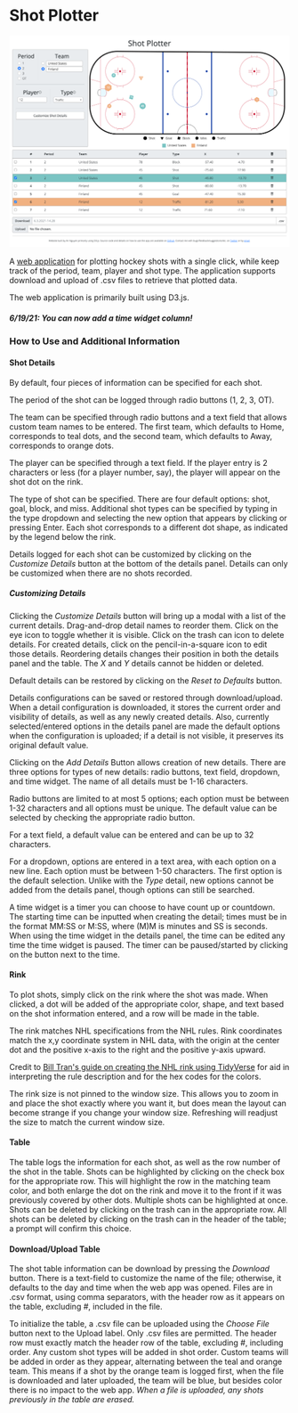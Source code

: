 # Shot Plotter

![A screenshot of the web application.](./resources/screenshot.png)

A [web application](https://shot-plotter.netlify.app/) for plotting hockey shots with a single click, while keep track of the period, team, player and shot type. The application supports download and upload of .csv files to retrieve that plotted data.

The web application is primarily built using D3.js.

##### 6/19/21: You can now add a time widget column!

### How to Use and Additional Information

#### Shot Details

By default, four pieces of information can be specified for each shot.

The period of the shot can be logged through radio buttons (1, 2, 3, OT).

The team can be specified through radio buttons and a text field that allows custom team names to be entered. The first team, which defaults to Home, corresponds to teal dots, and the second team, which defaults to Away, corresponds to orange dots.

The player can be specified through a text field. If the player entry is 2 characters or less (for a player number, say), the player will appear on the shot dot on the rink.

The type of shot can be specified. There are four default options: shot, goal, block, and miss. Additional shot types can be specified by typing in the type dropdown and selecting the new option that appears by clicking or pressing Enter. Each shot corresponds to a different dot shape, as indicated by the legend below the rink.

Details logged for each shot can be customized by clicking on the _Customize Details_ button at the bottom of the details panel. Details can only be customized when there are no shots recorded.

##### Customizing Details

Clicking the _Customize Details_ button will bring up a modal with a list of the current details. Drag-and-drop detail names to reorder them. Click on the eye icon to toggle whether it is visible. Click on the trash can icon to delete details. For created details, click on the pencil-in-a-square icon to edit those details. Reordering details changes their position in both the details panel and the table. The _X_ and _Y_ details cannot be hidden or deleted.

Default details can be restored by clicking on the _Reset to Defaults_ button.

Details configurations can be saved or restored through download/upload. When a detail configuration is downloaded, it stores the current order and visibility of details, as well as any newly created details. Also, currently selected/entered options in the details panel are made the default options when the configuration is uploaded; if a detail is not visible, it preserves its original default value.

Clicking on the _Add Details_ Button allows creation of new details. There are three options for types of new details: radio buttons, text field, dropdown, and time widget. The name of all details must be 1-16 characters.

Radio buttons are limited to at most 5 options; each option must be between 1-32 characters and all options must be unique. The default value can be selected by checking the appropriate radio button.

For a text field, a default value can be entered and can be up to 32 characters.

For a dropdown, options are entered in a text area, with each option on a new line. Each option must be between 1-50 characters. The first option is the default selection. Unlike with the _Type_ detail, new options cannot be added from the details panel, though options can still be searched.

A time widget is a timer you can choose to have count up or countdown. The starting time can be inputted when creating the detail; times must be in the format MM:SS or M:SS, where (M)M is minutes and SS is seconds. When using the time widget in the details panel, the time can be edited any time the time widget is paused. The timer can be paused/started by clicking on the button next to the time.

#### Rink

To plot shots, simply click on the rink where the shot was made. When clicked, a dot will be added of the appropriate color, shape, and text based on the shot information entered, and a row will be made in the table.

The rink matches NHL specifications from the NHL rules. Rink coordinates match the x,y coordinate system in NHL data, with the origin at the center dot and the positive x-axis to the right and the positive y-axis upward.

Credit to [Bill Tran's guide on creating the NHL rink using TidyVerse](https://thewincolumn.ca/2021/01/15/r-tutorial-creating-an-nhl-rink-using-the-tidyverse/) for aid in interpreting the rule description and for the hex codes for the colors.

The rink size is not pinned to the window size. This allows you to zoom in and place the shot exactly where you want it, but does mean the layout can become strange if you change your window size. Refreshing will readjust the size to match the current window size.

#### Table

The table logs the information for each shot, as well as the row number of the shot in the table. Shots can be highlighted by clicking on the check box for the appropriate row. This will highlight the row in the matching team color, and both enlarge the dot on the rink and move it to the front if it was previously covered by other dots. Multiple shots can be highlighted at once. Shots can be deleted by clicking on the trash can in the appropriate row. All shots can be deleted by clicking on the trash can in the header of the table; a prompt will confirm this choice.

#### Download/Upload Table

The shot table information can be download by pressing the _Download_ button. There is a text-field to customize the name of the file; otherwise, it defaults to the day and time when the web app was opened. Files are in .csv format, using comma separators, with the header row as it appears on the table, excluding _\#_, included in the file.

To initialize the table, a .csv file can be uploaded using the _Choose File_ button next to the Upload label. Only .csv files are permitted. The header row must exactly match the header row of the table, excluding _\#_, including order. Any custom shot types will be added in shot order. Custom teams will be added in order as they appear, alternating between the teal and orange team. This means if a shot by the orange team is logged first, when the file is downloaded and later uploaded, the team will be blue, but besides color there is no impact to the web app. _When a file is uploaded, any shots previously in the table are erased._
